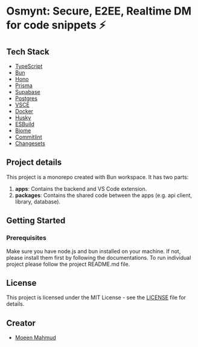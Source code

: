 # Osmynt: Secure, E2EE, Realtime DM for code snippets ⚡

## Tech Stack

- [TypeScript](https://www.typescriptlang.org)
- [Bun](https://bun.sh)
- [Hono](https://hono.dev)
- [Prisma](https://www.prisma.io)
- [Supabase](https://supabase.com)
- [Postgres](https://www.postgresql.org)
- [VSCE](https://code.visualstudio.com/api/working-with-extensions/publishing-extension)
- [Docker](https://www.docker.com)
- [Husky](https://typicode.github.io/husky)
- [ESBuild](https://esbuild.github.io)
- [Biome](https://biomejs.dev)
- [Commitlint](https://commitlint.js.org)
- [Changesets](https://changesets.org)

## Project details

This project is a monorepo created with Bun workspace. It has two parts:

1. **apps**: Contains the backend and VS Code extension.
2. **packages**: Contains the shared code between the apps (e.g. api client, library, database).

## Getting Started

### Prerequisites

Make sure you have node.js and bun installed on your machine. If not, please install them first by following the documentations.
To run individual project please follow the project README.md file.

## License

This project is licensed under the MIT License - see the [LICENSE](LICENSE) file for details.

## Creator

- [Moeen Mahmud](https://github.com/moeen-mahmud)
